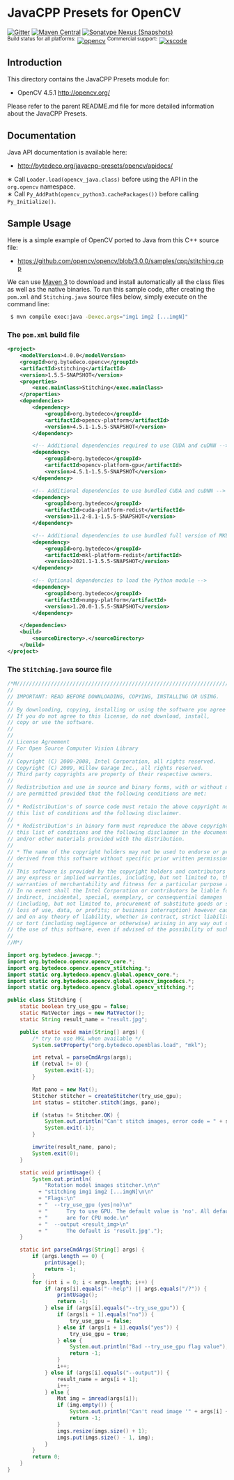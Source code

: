 JavaCPP Presets for OpenCV
==========================

[![Gitter](https://badges.gitter.im/bytedeco/javacpp.svg)](https://gitter.im/bytedeco/javacpp) [![Maven Central](https://maven-badges.herokuapp.com/maven-central/org.bytedeco/opencv/badge.svg)](https://maven-badges.herokuapp.com/maven-central/org.bytedeco/opencv) [![Sonatype Nexus (Snapshots)](https://img.shields.io/nexus/s/https/oss.sonatype.org/org.bytedeco/opencv.svg)](http://bytedeco.org/builds/)  
<sup>Build status for all platforms:</sup> [![opencv](https://github.com/bytedeco/javacpp-presets/workflows/opencv/badge.svg)](https://github.com/bytedeco/javacpp-presets/actions?query=workflow%3Aopencv)  <sup>Commercial support:</sup> [![xscode](https://img.shields.io/badge/Available%20on-xs%3Acode-blue?style=?style=plastic&logo=appveyor&logo=data:image/png;base64,iVBORw0KGgoAAAANSUhEUgAAAEAAAABACAMAAACdt4HsAAAAGXRFWHRTb2Z0d2FyZQBBZG9iZSBJbWFnZVJlYWR5ccllPAAAAAZQTFRF////////VXz1bAAAAAJ0Uk5T/wDltzBKAAAAlUlEQVR42uzXSwqAMAwE0Mn9L+3Ggtgkk35QwcnSJo9S+yGwM9DCooCbgn4YrJ4CIPUcQF7/XSBbx2TEz4sAZ2q1RAECBAiYBlCtvwN+KiYAlG7UDGj59MViT9hOwEqAhYCtAsUZvL6I6W8c2wcbd+LIWSCHSTeSAAECngN4xxIDSK9f4B9t377Wd7H5Nt7/Xz8eAgwAvesLRjYYPuUAAAAASUVORK5CYII=)](https://xscode.com/bytedeco/javacpp-presets)


Introduction
------------
This directory contains the JavaCPP Presets module for:

 * OpenCV 4.5.1  http://opencv.org/

Please refer to the parent README.md file for more detailed information about the JavaCPP Presets.


Documentation
-------------
Java API documentation is available here:

 * http://bytedeco.org/javacpp-presets/opencv/apidocs/

&lowast; Call `Loader.load(opencv_java.class)` before using the API in the `org.opencv` namespace.  
&lowast; Call `Py_AddPath(opencv_python3.cachePackages())` before calling `Py_Initialize()`.


Sample Usage
------------
Here is a simple example of OpenCV ported to Java from this C++ source file:

 * https://github.com/opencv/opencv/blob/3.0.0/samples/cpp/stitching.cpp

We can use [Maven 3](http://maven.apache.org/) to download and install automatically all the class files as well as the native binaries. To run this sample code, after creating the `pom.xml` and `Stitching.java` source files below, simply execute on the command line:
```bash
 $ mvn compile exec:java -Dexec.args="img1 img2 [...imgN]"
```

### The `pom.xml` build file
```xml
<project>
    <modelVersion>4.0.0</modelVersion>
    <groupId>org.bytedeco.opencv</groupId>
    <artifactId>stitching</artifactId>
    <version>1.5.5-SNAPSHOT</version>
    <properties>
        <exec.mainClass>Stitching</exec.mainClass>
    </properties>
    <dependencies>
        <dependency>
            <groupId>org.bytedeco</groupId>
            <artifactId>opencv-platform</artifactId>
            <version>4.5.1-1.5.5-SNAPSHOT</version>
        </dependency>

        <!-- Additional dependencies required to use CUDA and cuDNN -->
        <dependency>
            <groupId>org.bytedeco</groupId>
            <artifactId>opencv-platform-gpu</artifactId>
            <version>4.5.1-1.5.5-SNAPSHOT</version>
        </dependency>

        <!-- Additional dependencies to use bundled CUDA and cuDNN -->
        <dependency>
            <groupId>org.bytedeco</groupId>
            <artifactId>cuda-platform-redist</artifactId>
            <version>11.2-8.1-1.5.5-SNAPSHOT</version>
        </dependency>

        <!-- Additional dependencies to use bundled full version of MKL -->
        <dependency>
            <groupId>org.bytedeco</groupId>
            <artifactId>mkl-platform-redist</artifactId>
            <version>2021.1-1.5.5-SNAPSHOT</version>
        </dependency>

        <!-- Optional dependencies to load the Python module -->
        <dependency>
            <groupId>org.bytedeco</groupId>
            <artifactId>numpy-platform</artifactId>
            <version>1.20.0-1.5.5-SNAPSHOT</version>
        </dependency>

    </dependencies>
    <build>
        <sourceDirectory>.</sourceDirectory>
    </build>
</project>
```

### The `Stitching.java` source file
```java
/*M///////////////////////////////////////////////////////////////////////////////////////
//
// IMPORTANT: READ BEFORE DOWNLOADING, COPYING, INSTALLING OR USING.
//
// By downloading, copying, installing or using the software you agree to this license.
// If you do not agree to this license, do not download, install,
// copy or use the software.
//
//
// License Agreement
// For Open Source Computer Vision Library
//
// Copyright (C) 2000-2008, Intel Corporation, all rights reserved.
// Copyright (C) 2009, Willow Garage Inc., all rights reserved.
// Third party copyrights are property of their respective owners.
//
// Redistribution and use in source and binary forms, with or without modification,
// are permitted provided that the following conditions are met:
//
// * Redistribution's of source code must retain the above copyright notice,
// this list of conditions and the following disclaimer.
//
// * Redistribution's in binary form must reproduce the above copyright notice,
// this list of conditions and the following disclaimer in the documentation
// and/or other materials provided with the distribution.
//
// * The name of the copyright holders may not be used to endorse or promote products
// derived from this software without specific prior written permission.
//
// This software is provided by the copyright holders and contributors "as is" and
// any express or implied warranties, including, but not limited to, the implied
// warranties of merchantability and fitness for a particular purpose are disclaimed.
// In no event shall the Intel Corporation or contributors be liable for any direct,
// indirect, incidental, special, exemplary, or consequential damages
// (including, but not limited to, procurement of substitute goods or services;
// loss of use, data, or profits; or business interruption) however caused
// and on any theory of liability, whether in contract, strict liability,
// or tort (including negligence or otherwise) arising in any way out of
// the use of this software, even if advised of the possibility of such damage.
//
//M*/

import org.bytedeco.javacpp.*;
import org.bytedeco.opencv.opencv_core.*;
import org.bytedeco.opencv.opencv_stitching.*;
import static org.bytedeco.opencv.global.opencv_core.*;
import static org.bytedeco.opencv.global.opencv_imgcodecs.*;
import static org.bytedeco.opencv.global.opencv_stitching.*;

public class Stitching {
    static boolean try_use_gpu = false;
    static MatVector imgs = new MatVector();
    static String result_name = "result.jpg";

    public static void main(String[] args) {
        /* try to use MKL when available */
        System.setProperty("org.bytedeco.openblas.load", "mkl");

        int retval = parseCmdArgs(args);
        if (retval != 0) {
            System.exit(-1);
        }

        Mat pano = new Mat();
        Stitcher stitcher = createStitcher(try_use_gpu);
        int status = stitcher.stitch(imgs, pano);

        if (status != Stitcher.OK) {
            System.out.println("Can't stitch images, error code = " + status);
            System.exit(-1);
        }

        imwrite(result_name, pano);
        System.exit(0);
    }

    static void printUsage() {
        System.out.println(
            "Rotation model images stitcher.\n\n"
          + "stitching img1 img2 [...imgN]\n\n"
          + "Flags:\n"
          + "  --try_use_gpu (yes|no)\n"
          + "      Try to use GPU. The default value is 'no'. All default values\n"
          + "      are for CPU mode.\n"
          + "  --output <result_img>\n"
          + "      The default is 'result.jpg'.");
    }

    static int parseCmdArgs(String[] args) {
        if (args.length == 0) {
            printUsage();
            return -1;
        }
        for (int i = 0; i < args.length; i++) {
            if (args[i].equals("--help") || args.equals("/?")) {
                printUsage();
                return -1;
            } else if (args[i].equals("--try_use_gpu")) {
                if (args[i + 1].equals("no")) {
                    try_use_gpu = false;
                } else if (args[i + 1].equals("yes")) {
                    try_use_gpu = true;
                } else {
                    System.out.println("Bad --try_use_gpu flag value");
                    return -1;
                }
                i++;
            } else if (args[i].equals("--output")) {
                result_name = args[i + 1];
                i++;
            } else {
                Mat img = imread(args[i]);
                if (img.empty()) {
                    System.out.println("Can't read image '" + args[i] + "'");
                    return -1;
                }
                imgs.resize(imgs.size() + 1);
                imgs.put(imgs.size() - 1, img);
            }
        }
        return 0;
    }
}
```
